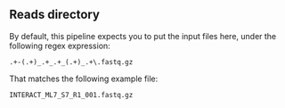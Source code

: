 ## Reads directory

By default, this pipeline expects you to put the input files here, under the following regex expression:

```
.+-(.+)_.+_.+_(.+)_.+\.fastq.gz
```

That matches the following example file:

```
INTERACT_ML7_S7_R1_001.fastq.gz
```